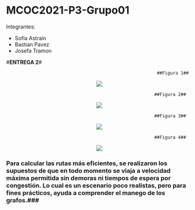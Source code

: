 # MCOC2021-P3-Grupo01

Integrantes:

- Sofía Astraín
- Bastian Pavez
- Josefa Tramon

#**ENTREGA 2**#

                                                             ##Figura 1##
<div align="center">
<img src=https://user-images.githubusercontent.com/88339083/140987664-9cffc893-c697-4c4d-a431-eda5eef753c3.png >
</div>


                                                            ##Figura 2## 
<div align="center">
<img src="Ingrese link" >
</div>

                                                            ##Figura 3##
<div align="center">
<img src=https://user-images.githubusercontent.com/88339083/140987867-1f26aa7a-8f9c-45ad-9253-89fcaa950387.png >
</div>                                               

                                                            ##Figura 4##                              
<div align="center">      
<img src=https://user-images.githubusercontent.com/88339083/140987888-392371ad-ebde-490f-aa2b-df9bed5c6ae9.png >
</div> 

### Para calcular las rutas más eficientes, se realizaron los supuestos de que en todo momento se viaja a velocidad máxima permitida sin demoras ni tiempos de espera por congestión. Lo cual es un escenario poco realistas, pero para fines prácticos, ayuda a comprender el  manego de los grafos.###
